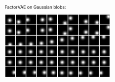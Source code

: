 FactorVAE on Gaussian blobs:

![Gaussian blobs FactorVAE traversal](imgs/blobs-factorvae-traversal.png)
